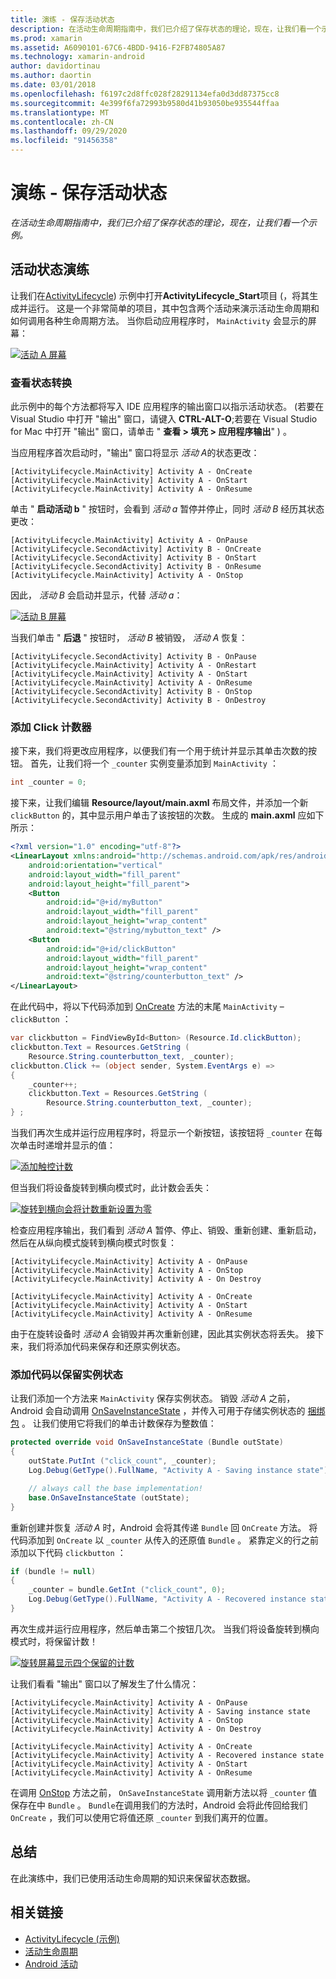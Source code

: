 ```yaml
---
title: 演练 - 保存活动状态
description: 在活动生命周期指南中，我们已介绍了保存状态的理论，现在，让我们看一个示例。
ms.prod: xamarin
ms.assetid: A6090101-67C6-4BDD-9416-F2FB74805A87
ms.technology: xamarin-android
author: davidortinau
ms.author: daortin
ms.date: 03/01/2018
ms.openlocfilehash: f6197c2d8ffc028f28291134efa0d3dd87375cc8
ms.sourcegitcommit: 4e399f6fa72993b9580d41b93050be935544ffaa
ms.translationtype: MT
ms.contentlocale: zh-CN
ms.lasthandoff: 09/29/2020
ms.locfileid: "91456358"
---
```

# <a name="walkthrough---saving-the-activity-state"></a>演练 - 保存活动状态

_在活动生命周期指南中，我们已介绍了保存状态的理论，现在，让我们看一个示例。_

## <a name="activity-state-walkthrough"></a>活动状态演练

让我们在[ActivityLifecycle](/samples/xamarin/monodroid-samples/activitylifecycle)) 示例中打开**ActivityLifecycle_Start**项目 (，将其生成并运行。 这是一个非常简单的项目，其中包含两个活动来演示活动生命周期和如何调用各种生命周期方法。 当你启动应用程序时， `MainActivity` 会显示的屏幕：

[![活动 A 屏幕](saving-state-images/01-activity-a-sml.png)](saving-state-images/01-activity-a.png#lightbox)

### <a name="viewing-state-transitions"></a>查看状态转换

此示例中的每个方法都将写入 IDE 应用程序的输出窗口以指示活动状态。  (若要在 Visual Studio 中打开 "输出" 窗口，请键入 **CTRL-ALT-O**;若要在 Visual Studio for Mac 中打开 "输出" 窗口，请单击 " **查看 > 填充 > 应用程序输出**" ) 。

当应用程序首次启动时，"输出" 窗口将显示 *活动 A*的状态更改： 

```shell
[ActivityLifecycle.MainActivity] Activity A - OnCreate
[ActivityLifecycle.MainActivity] Activity A - OnStart
[ActivityLifecycle.MainActivity] Activity A - OnResume
```

单击 " **启动活动 b** " 按钮时，会看到 *活动 a* 暂停并停止，同时 *活动 B* 经历其状态更改： 

```shell
[ActivityLifecycle.MainActivity] Activity A - OnPause
[ActivityLifecycle.SecondActivity] Activity B - OnCreate
[ActivityLifecycle.SecondActivity] Activity B - OnStart
[ActivityLifecycle.SecondActivity] Activity B - OnResume
[ActivityLifecycle.MainActivity] Activity A - OnStop
```

因此， *活动 B* 会启动并显示，代替 *活动 a*： 

[![活动 B 屏幕](saving-state-images/02-activity-b-sml.png)](saving-state-images/02-activity-b.png#lightbox)

当我们单击 " **后退** " 按钮时， *活动 B* 被销毁， *活动 A* 恢复： 

```shell
[ActivityLifecycle.SecondActivity] Activity B - OnPause
[ActivityLifecycle.MainActivity] Activity A - OnRestart
[ActivityLifecycle.MainActivity] Activity A - OnStart
[ActivityLifecycle.MainActivity] Activity A - OnResume
[ActivityLifecycle.SecondActivity] Activity B - OnStop
[ActivityLifecycle.SecondActivity] Activity B - OnDestroy
```

### <a name="adding-a-click-counter"></a>添加 Click 计数器

接下来，我们将更改应用程序，以便我们有一个用于统计并显示其单击次数的按钮。 首先，让我们将一个 `_counter` 实例变量添加到 `MainActivity` ：

```csharp
int _counter = 0;
```

接下来，让我们编辑 **Resource/layout/main.axml** 布局文件，并添加一个新 `clickButton` 的，其中显示用户单击了该按钮的次数。 生成的 **main.axml** 应如下所示： 

```xml
<?xml version="1.0" encoding="utf-8"?>
<LinearLayout xmlns:android="http://schemas.android.com/apk/res/android"
    android:orientation="vertical"
    android:layout_width="fill_parent"
    android:layout_height="fill_parent">
    <Button
        android:id="@+id/myButton"
        android:layout_width="fill_parent"
        android:layout_height="wrap_content"
        android:text="@string/mybutton_text" />
    <Button
        android:id="@+id/clickButton"
        android:layout_width="fill_parent"
        android:layout_height="wrap_content"
        android:text="@string/counterbutton_text" />
</LinearLayout>
```

在此代码中，将以下代码添加到 [OnCreate](xref:Android.App.Activity.OnCreate*) 方法的末尾 `MainActivity` &ndash; `clickButton` ：

```csharp
var clickbutton = FindViewById<Button> (Resource.Id.clickButton);
clickbutton.Text = Resources.GetString (
    Resource.String.counterbutton_text, _counter);
clickbutton.Click += (object sender, System.EventArgs e) =>
{
    _counter++;
    clickbutton.Text = Resources.GetString (
        Resource.String.counterbutton_text, _counter);
} ;
```

当我们再次生成并运行应用程序时，将显示一个新按钮，该按钮将 `_counter` 在每次单击时递增并显示的值：

[![添加触控计数](saving-state-images/03-touched-sml.png)](saving-state-images/03-touched.png#lightbox)

但当我们将设备旋转到横向模式时，此计数会丢失：

[![旋转到横向会将计数重新设置为零](saving-state-images/05-rotate-nosave-sml.png)](saving-state-images/05-rotate-nosave.png#lightbox)

检查应用程序输出，我们看到 *活动 A* 暂停、停止、销毁、重新创建、重新启动，然后在从纵向模式旋转到横向模式时恢复： 

```shell
[ActivityLifecycle.MainActivity] Activity A - OnPause
[ActivityLifecycle.MainActivity] Activity A - OnStop
[ActivityLifecycle.MainActivity] Activity A - On Destroy

[ActivityLifecycle.MainActivity] Activity A - OnCreate
[ActivityLifecycle.MainActivity] Activity A - OnStart
[ActivityLifecycle.MainActivity] Activity A - OnResume
```

由于在旋转设备时 *活动 A* 会销毁并再次重新创建，因此其实例状态将丢失。 接下来，我们将添加代码来保存和还原实例状态。

### <a name="adding-code-to-preserve-instance-state"></a>添加代码以保留实例状态

让我们添加一个方法来 `MainActivity` 保存实例状态。 销毁 *活动 A* 之前，Android 会自动调用 [OnSaveInstanceState](xref:Android.App.Activity.OnSaveInstanceState*) ，并传入可用于存储实例状态的 [捆绑包](xref:Android.OS.Bundle) 。 让我们使用它将我们的单击计数保存为整数值：

```csharp
protected override void OnSaveInstanceState (Bundle outState)
{
    outState.PutInt ("click_count", _counter);
    Log.Debug(GetType().FullName, "Activity A - Saving instance state");

    // always call the base implementation!
    base.OnSaveInstanceState (outState);    
}
```

重新创建并恢复 *活动 A* 时，Android 会将其传递 `Bundle` 回 `OnCreate` 方法。 将代码添加到 `OnCreate` 以 `_counter` 从传入的还原值 `Bundle` 。 紧靠定义的行之前添加以下代码 `clickbutton` ： 

```csharp
if (bundle != null)
{
    _counter = bundle.GetInt ("click_count", 0);
    Log.Debug(GetType().FullName, "Activity A - Recovered instance state");
}
```

再次生成并运行应用程序，然后单击第二个按钮几次。 当我们将设备旋转到横向模式时，将保留计数！

[![旋转屏幕显示四个保留的计数](saving-state-images/06-rotate-save-sml.png)](saving-state-images/06-rotate-save.png#lightbox)

让我们看看 "输出" 窗口以了解发生了什么情况：

```shell
[ActivityLifecycle.MainActivity] Activity A - OnPause
[ActivityLifecycle.MainActivity] Activity A - Saving instance state
[ActivityLifecycle.MainActivity] Activity A - OnStop
[ActivityLifecycle.MainActivity] Activity A - On Destroy

[ActivityLifecycle.MainActivity] Activity A - OnCreate
[ActivityLifecycle.MainActivity] Activity A - Recovered instance state
[ActivityLifecycle.MainActivity] Activity A - OnStart
[ActivityLifecycle.MainActivity] Activity A - OnResume
```

在调用 [OnStop](xref:Android.App.Activity.OnStop) 方法之前， `OnSaveInstanceState` 调用新方法以将 `_counter` 值保存在中 `Bundle` 。 `Bundle`在调用我们的方法时，Android 会将此传回给我们 `OnCreate` ，我们可以使用它将值还原 `_counter` 到我们离开的位置。

## <a name="summary"></a>总结

在此演练中，我们已使用活动生命周期的知识来保留状态数据。

## <a name="related-links"></a>相关链接

- [ActivityLifecycle (示例) ](/samples/xamarin/monodroid-samples/activitylifecycle)
- [活动生命周期](~/android/app-fundamentals/activity-lifecycle/index.md)
- [Android 活动](xref:Android.App.Activity)